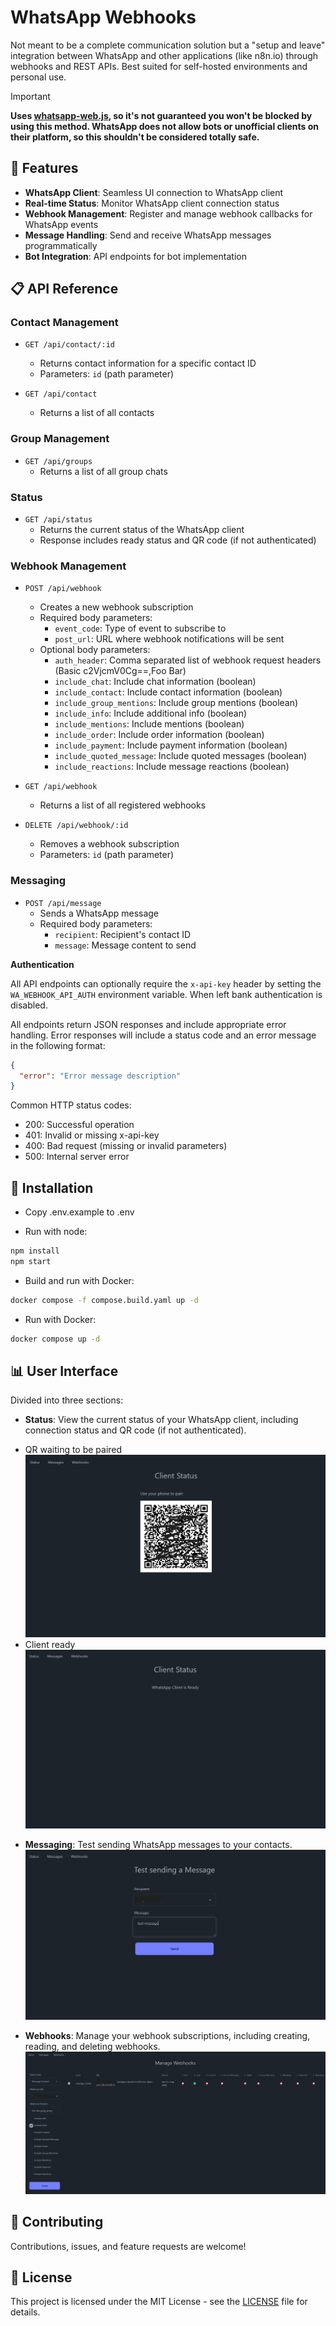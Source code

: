 # WhatsApp Webhooks

Not meant to be a complete communication solution but a "setup and leave" integration between WhatsApp and other applications (like n8n.io) through webhooks and
REST APIs. Best suited for self-hosted environments and personal use.

> [!IMPORTANT]
> **Uses [whatsapp-web.js](https://github.com/pedroslopez/whatsapp-web.js), so it's not guaranteed you won't be blocked
by using this method. WhatsApp does
not allow bots or unofficial clients on their platform, so this shouldn't be considered totally safe.**

## 🚀 Features

- **WhatsApp Client**: Seamless UI connection to WhatsApp client
- **Real-time Status**: Monitor WhatsApp client connection status
- **Webhook Management**: Register and manage webhook callbacks for WhatsApp events
- **Message Handling**: Send and receive WhatsApp messages programmatically
- **Bot Integration**: API endpoints for bot implementation

## 📋 API Reference

### Contact Management

- `GET /api/contact/:id`
    - Returns contact information for a specific contact ID
    - Parameters: `id` (path parameter)

- `GET /api/contact`
    - Returns a list of all contacts

### Group Management

- `GET /api/groups`
    - Returns a list of all group chats

### Status

- `GET /api/status`
    - Returns the current status of the WhatsApp client
    - Response includes ready status and QR code (if not authenticated)

### Webhook Management

- `POST /api/webhook`
    - Creates a new webhook subscription
    - Required body parameters:
        - `event_code`: Type of event to subscribe to
        - `post_url`: URL where webhook notifications will be sent
    - Optional body parameters:
        - `auth_header`: Comma separated list of webhook request headers (Basic c2VjcmV0Cg==,Foo Bar)
        - `include_chat`: Include chat information (boolean)
        - `include_contact`: Include contact information (boolean)
        - `include_group_mentions`: Include group mentions (boolean)
        - `include_info`: Include additional info (boolean)
        - `include_mentions`: Include mentions (boolean)
        - `include_order`: Include order information (boolean)
        - `include_payment`: Include payment information (boolean)
        - `include_quoted_message`: Include quoted messages (boolean)
        - `include_reactions`: Include message reactions (boolean)

- `GET /api/webhook`
    - Returns a list of all registered webhooks

- `DELETE /api/webhook/:id`
    - Removes a webhook subscription
    - Parameters: `id` (path parameter)

### Messaging

- `POST /api/message`
    - Sends a WhatsApp message
    - Required body parameters:
        - `recipient`: Recipient's contact ID
        - `message`: Message content to send

**Authentication**

All API endpoints can optionally require the `x-api-key` header by setting the `WA_WEBHOOK_API_AUTH` environment
variable. When left bank authentication is disabled.

All endpoints return JSON responses and include appropriate error handling. Error responses will include a status code
and an error message in the following format:

```json
{
  "error": "Error message description"
}
```

Common HTTP status codes:

- 200: Successful operation
- 401: Invalid or missing x-api-key
- 400: Bad request (missing or invalid parameters)
- 500: Internal server error

## 🔧 Installation

- Copy .env.example to .env

- Run with node:

```bash
npm install
npm start
```

- Build and run with Docker:

```bash
docker compose -f compose.build.yaml up -d
```

- Run with Docker:

```bash
docker compose up -d
```

## 📊 User Interface

Divided into three sections:

* **Status**: View the current status of your WhatsApp client, including connection status and QR code (if not
  authenticated).

- QR waiting to be paired
  ![qr.png](images/qr.png)
- Client ready
  ![ready.png](images/ready.png)


* **Messaging**: Test sending WhatsApp messages to your contacts.
  ![message.png](images/message.png)


* **Webhooks**: Manage your webhook subscriptions, including creating, reading, and deleting webhooks.
  ![webhooks.png](images/webhooks.png)

## 🤝 Contributing

Contributions, issues, and feature requests are welcome!

## 📝 License

This project is licensed under the MIT License - see the [LICENSE](LICENSE) file for details.
